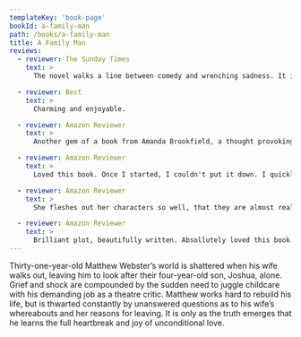 ```yaml
---
templateKey: 'book-page'
bookId: a-family-man
path: /books/a-family-man
title: A Family Man
reviews:
  - reviewer: The Sunday Times
    text: >
      The novel walks a line between comedy and wrenching sadness. It is fluently written and its depiction of domestic chaos … is all too recognisable.

  - reviewer: Best
    text: >
      Charming and enjoyable.

  - reviewer: Amazon Reviewer
    text: >
      Another gem of a book from Amanda Brookfield, a thought provoking insight into the struggles of a man left to cope on his own with the many aspects of childcare, and all it's problems. Entertaining and inspiring, well worth a read.

  - reviewer: Amazon Reviewer
    text: >
      Loved this book. Once I started, I couldn't put it down. I quickly bonded with Matt and Josh. An enjoyable read that tugs at the heart strings.

  - reviewer: Amazon Reviewer
    text: >
      She fleshes out her characters so well, that they are almost real. I have read several of her novels since discovering her by chance on Amazon for my Kindle.

  - reviewer: Amazon Reviewer
    text: >
      Brilliant plot, beautifully written. Absollutely loved this book. Highly recommended
---
```


Thirty-one-year-old Matthew Webster’s world is shattered when his wife walks out, leaving him to look after their four-year-old son, Joshua, alone. Grief and shock are compounded by the sudden need to juggle childcare with his demanding job as a theatre critic. Matthew works hard to rebuild his life, but is thwarted constantly by unanswered questions as to his wife’s whereabouts and her reasons for leaving. It is only as the truth emerges that he learns the full heartbreak and joy of unconditional love.

